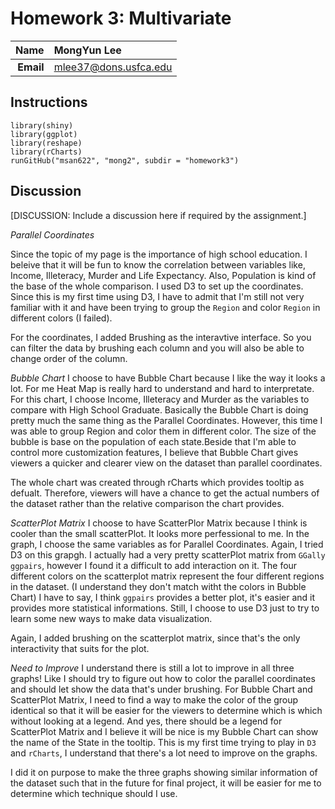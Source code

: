 Homework 3: Multivariate
==============================

| **Name**  | MongYun Lee |
|----------:|:-------------|
| **Email** | mlee37@dons.usfca.edu |

## Instructions ##

```
library(shiny)
library(ggplot)
library(reshape)
library(rCharts)
runGitHub("msan622", "mong2", subdir = "homework3")
```
## Discussion ##

[DISCUSSION: Include a discussion here if required by the assignment.]

*Parallel Coordinates*

Since the topic of my page is the importance of high school education. I beleive that it will be fun to 
know the correlation between variables like, Income, Illeteracy, Murder and Life Expectancy. Also, Population is 
kind of the base of the whole comparison. I used D3 to set up the coordinates. Since this is my first time using D3,
I have to admit that I'm still not very familiar with it and have been trying to group the `Region` and color `Region` 
in different colors (I failed). 

For the coordinates, I added Brushing as the interavtive interface. So you can filter the data by brushing each column and 
you will also be able to change order of the column.

*Bubble Chart*
I choose to have Bubble Chart because I like the way it looks a lot. For me Heat Map is really hard to understand and 
hard to interpretate. For this chart, I choose Income, Illeteracy and Murder as the variables to compare with High School Graduate. 
Basically the Bubble Chart is doing pretty much the same thing as the Parallel Coordinates. However, this time I was able to group 
Region and color them in different color. The size of the bubble is base on the population of each state.Beside that I'm able to control more customization features, I believe that Bubble Chart gives viewers a quicker and clearer view on the dataset than parallel coordinates. 

The whole chart was created through rCharts which provides tooltip as defualt. Therefore, viewers will have a chance to get the 
actual numbers of the dataset rather than the relative comparison the chart provides.  

*ScatterPlot Matrix*
I choose to have ScatterPlor Matrix because I think is cooler than the small scatterPlot. It looks more perfessional to me. 
In the graph, I choose the same variables as for Parallel Coordinates. Again, I tried D3 on this grapgh. I actually had a very pretty
scatterPlot matrix from `GGally` `ggpairs`, however I found it a difficult to add interaction on it. The four different colors on 
the scatterplot matrix represent the four different regions in the dataset. (I understand they don't match witht the colors in Bubble Chart)
I have to say, I think `ggpairs` provides a better plot, it's easier and it provides more statistical informations. Still, I choose to use D3 just to 
try to learn some new ways to make data visualization. 

Again, I added brushing on the scatterplot matrix, since that's the only interactivity that suits for the plot. 


*Need to Improve*
I understand there is still a lot to improve in all three graphs! Like I should try to figure out how to color the parallel coordinates and 
should let show the data that's under brushing. For Bubble Chart and ScatterPlot Matrix, I need to find a way to make the color of the group 
identical so that it will be easier for the viewers to determine which is which without looking at a legend. And yes, there should be a 
legend for ScatterPlot Matrix and I believe it will be nice is my Bubble Chart can show the name of the State in the tooltip. 
This is my first time trying to play in `D3` and `rCharts`, I understand that there's a lot need to improve on the graphs. 

I did it on purpose to make the three graphs showing similar information of the dataset such that in the future for final project, 
it will be easier for me to determine which technique should I use. 


